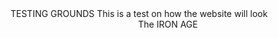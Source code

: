 <HEAD>TESTING GROUNDS</HEAD>
<TITLE>Prototype 5</TITLE>
<BODY>This is a test on how the website will look</BODY>
<CENTER>The IRON AGE</CENTER>
